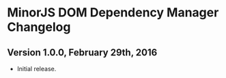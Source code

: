 # MinorJS DOM Dependency Manager Changelog

## Version 1.0.0, February 29th, 2016

* Initial release.